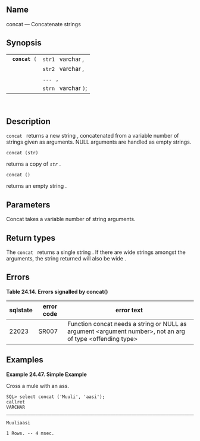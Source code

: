 <div id="fn_concat" class="refentry">

<div class="titlepage">

</div>

<div class="refnamediv">

## Name

concat — Concatenate strings

</div>

<div class="refsynopsisdiv">

## Synopsis

<div id="fsyn_concat" class="funcsynopsis">

|                     |                      |
|---------------------|----------------------|
| ` `**`concat`**` (` | `str1 ` varchar ,    |
|                     | `str2 ` varchar ,    |
|                     | `... ` ,             |
|                     | `strn ` varchar `)`; |

<div class="funcprototype-spacer">

 

</div>

</div>

</div>

<div id="desc_concat" class="refsect1">

## Description

`concat ` returns a new <span class="type">string </span> , concatenated
from a variable number of strings given as arguments. NULL arguments are
handled as empty strings.

``` programlisting
concat (str)
```

returns a copy of *`str`* .

``` programlisting
concat ()
```

returns an empty <span class="type">string </span> .

</div>

<div id="params_concat" class="refsect1">

## Parameters

Concat takes a variable number of <span class="type">string </span>
arguments.

</div>

<div id="ret_concat" class="refsect1">

## Return types

The `concat ` returns a single <span class="type">string</span> . If
there are <span class="type">wide strings</span> amongst the arguments,
the string returned will also be <span class="type">wide </span> .

</div>

<div id="err_concat" class="refsect1">

## Errors

<div id="id82637" class="table">

**Table 24.14. Errors signalled by concat()**

<div class="table-contents">

| sqlstate                              | error code                            | error text                                                                                                                                    |
|---------------------------------------|---------------------------------------|-----------------------------------------------------------------------------------------------------------------------------------------------|
| <span class="errorcode">22023 </span> | <span class="errorcode">SR007 </span> | <span class="errortext">Function concat needs a string or NULL as argument \<argument number\>, not an arg of type \<offending type\> </span> |

</div>

</div>

  

</div>

<div id="examples_concat" class="refsect1">

## Examples

<div id="ex_concat_1" class="example">

**Example 24.47. Simple Example**

<div class="example-contents">

Cross a mule with an ass.

``` screen
SQL> select concat ('Muuli', 'aasi');
callret
VARCHAR
_______________________________________________________________________________

Muuliaasi

1 Rows. -- 4 msec.
```

</div>

</div>

  

</div>

</div>
